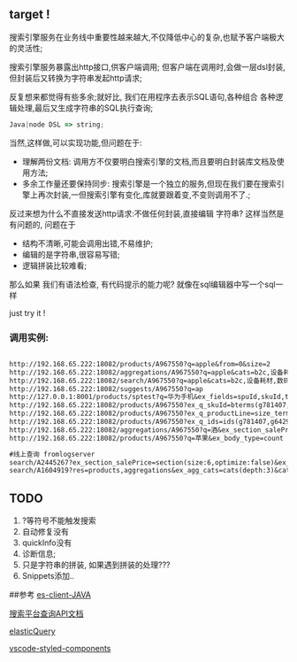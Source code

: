 
## target !

搜索引擎服务在业务线中重要性越来越大,不仅降低中心的复杂,也赋予客户端极大的灵活性;

搜索引擎服务暴露出http接口,供客户端调用; 但客户端在调用时,会做一层dsl封装,但封装后又转换为字符串发起http请求;

反复想来都觉得有些多余;就好比, 我们在用程序去表示SQL语句,各种组合 各种逻辑处理,最后又生成字符串的SQL执行查询;


```typescript
Java|node DSL => string;
```

当然,这样做,可以实现功能,但问题在于:

* 理解两份文档: 调用方不仅要明白搜索引擎的文档,而且要明白封装库文档及使用方法;
* 多余工作量还要保持同步: 搜索引擎是一个独立的服务,但现在我们要在搜索引擎上再次封装,一但搜索引擎有变化,库就要跟着变,不变则调用不了.;


反过来想为什么不直接发送http请求:不做任何封装,直接编辑 字符串? 这样当然是有问题的, 问题在于

* 结构不清晰,可能会调用出错,不易维护;
* 编辑的是字符串,很容易写错;
* 逻辑拼装比较难看;

那么如果 我们有语法检查, 有代码提示的能力呢? 就像在sql编辑器中写一个sql一样

just try it !


### 调用实例:
```txt

http://192.168.65.222:18082/products/A967550?q=apple&from=0&size=2
http://192.168.65.222:18082/aggregations/A967550?q=apple&cats=b2c,设备耗材,数码通讯类,电脑/电脑周边
http://192.168.65.222:18082/search/A967550?q=apple&cats=b2c,设备耗材,数码通讯类,电脑/电脑周边&size=1&res=products,aggregations
http://192.168.65.222:18082/suggests/A967550?q=ap
http://127.0.0.1:8001/products/sptest?q=华为手机&ex_fields=spuId,skuId,title,salePrice&ex_script_field_doublePrice=doc[salePrice].value*2
http://192.168.65.222:18082/products/A967550?ex_q_skuId=bterms(g781407,g642997)
http://192.168.65.222:18082/products/A967550?ex_q_productLine=size_terms(value:1,2)
http://192.168.65.222:18082/products/A967550?ex_q_ids=ids(g781407,g642997)
http://192.168.65.222:18082/aggregations/A967550?q=酒&ex_section_salePrice=section(size:6,optimize:false)
http://192.168.65.222:18082/products/A967550?q=苹果&ex_body_type=count

#线上查询 fromlogserver
search/A2445267?ex_section_salePrice=section(size:6,optimize:false)&ex_q_D2COnSale=bterms(true)&ex_agg_cats=cats(depth:3)&props_agg_ignore_cat=true&ex_q_itemType=bterms(1,2,5)&ex_q_or=or(query:<ex_q_spuId=bterms(11334277,4375188,11334266,4375565,11334276,4375447,4375812,11334292,11334373,4375868)>|<ex_q_sourceSpuId=bterms(11334277,4375188,11334266,4375565,11334276,4375447,4375812,11334292,11334373,4375868)>)&ex_q_d2cBlockedLevels=null(flag:true)&ex_agg_d2cLabel=terms(size:0)&ownerFilter=0&from=0&size=200&sort=price:1
search/A1604919?res=products,aggregations&ex_agg_cats=cats(depth:3)&cats=b2b&ex_q_D2POnSale=bterms(true)&ex_q_sys=bterms(2)&ex_q_skuId=bterms(g9311510,g5367368,g4795959,g4795816,g17356501,g6411761,g5494471,g9831023,g4795898,g9311642)&props_agg_ignore_cat=false&ex_agg_d2pLabel=terms(size:0)&ex_q_not=not(query:<ex_q_itemType=bterms(3)>|<ex_q_itemType=bterms(4)>)&from=0&size=200&sort=D2pSort:1
```



## TODO

1. ?等符号不能触发搜索
2. 自动修复没有
3. quickInfo没有
4. 诊断信息;
5. 只是字符串的拼装, 如果遇到拼装的处理???
6. Snippets添加..


##参考
[es-client-JAVA](http://git.dev.qianmi.com/retail/es-client)

[搜索平台查询API文档](http://gitbook.dev.qianmi.com/OF1540/search_platform_book/book/api.html)

[elasticQuery](https://www.elastic.co/guide/en/elasticsearch/reference/5.2/query-dsl-match-query.html)

[vscode-styled-components](https://github.com/styled-components/vscode-styled-components)
